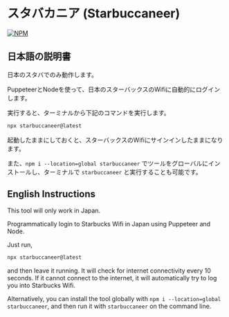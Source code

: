 # スタバカニア (Starbuccaneer)

[![NPM](https://img.shields.io/badge/npm-CB3837?style=for-the-badge&logo=npm&logoColor=white)](https://www.npmjs.com/package/starbuccaneer)

## 日本語の説明書

日本のスタバでのみ動作します。

PuppeteerとNodeを使って、日本のスターバックスのWifiに自動的にログインします。

実行すると、ターミナルから下記のコマンドを実行します。

```bash
npx starbuccaneer@latest
```

起動したままにしておくと、スターバックスのWifiにサインインしたままになります。

また、`npm i --location=global starbuccaneer` でツールをグローバルにインストールし、ターミナルで `starbuccaneer` と実行することも可能です。


## English Instructions

This tool will only work in Japan.

Programmatically login to Starbucks Wifi in Japan using Puppeteer and Node.

Just run,

```bash
npx starbuccaneer@latest
```

and then leave it running. It will check for internet connectivity every 10 seconds. If it cannot connect to the internet, it will automatically try to log you into Starbucks Wifi. 

Alternatively, you can install the tool globally with `npm i --location=global starbuccaneer`, and then run it with `starbuccaneer` on the command line.
